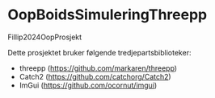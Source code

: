 # OopBoidsSimuleringThreepp
 Fillip2024OopProsjekt

Dette prosjektet bruker følgende tredjepartsbiblioteker:
- threepp (https://github.com/markaren/threepp)
- Catch2 (https://github.com/catchorg/Catch2)
- ImGui (https://github.com/ocornut/imgui)